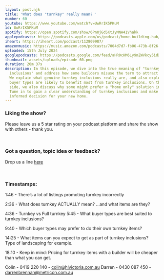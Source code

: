 ```yaml
---
layout: post.njk
title: 'What does "turnkey" really mean? '
number: 60
youtube: https://www.youtube.com/watch?v=UwRrIK5PKuM
id: UwRrIK5PKuM
spotify: https://open.spotify.com/show/6PnOjGdSKtJyMNA41Vhakk
applepodcasts: https://podcasts.apple.com/us/podcast/home-building-hub/id1681936589
iheart: https://iheart.com/podcast/112809987/
amazonmusic: https://music.amazon.com/podcasts/7004d7d7-fb06-473b-8f26-8ce9992cac11
uploaded: 15th July 2024
googlepodcasts: https://podcasts.google.com/feed/aHR0cHM6Ly9mZWVkcy5idXp6c3Byb3V0LmNvbS8yMTM5MTU1LnJzcw==
thumbnail: assets/uploads/episode-60.png
duration: 20m 37s
description: In this episode, we dive into the true meaning of "turnkey
  inclusions" and address how some builders misuse the term to attract buyers.
  We explain what genuine turnkey inclusions really are, and also explore which
  buyer types are likely to benefit most from turnkey inclusions. On the flip
  side, we also discuss why some might prefer a "home only" solution instead.
  Tune in to gain a clear understanding of turnkey inclusions and make an
  informed decision for your new home.
---
```

### Liking the show?

Please leave us a 5 star rating on your podcast platform and share the show with others - thank you.

<br>

### Got a question, topic idea or feedback?

Drop us a line <a href="/contact" id="contact-us" target="_blank">here</a>

<br>

### Timestamps:

1:46 - There’s a lot of listings promoting turnkey incorrectly

2:36 - What does turnkey ACTUALLY mean? …and what items are they?

4:36 - Turnkey vs Full turnkey 
5:45 - What buyer types are best suited to turnkey inclusions?

9:40 - Which buyer types may prefer to do their own turnkey items? 

14:25 - What items can you expect to get as part of turnkey inclusions? Type of landscaping for example.

18:10 - Keep in mind: Pricing for turnkey items with a builder will be cheaper than what you can get.

Colin - 0419 220 140 - colin@hlvictoria.com.au
Darren - 0430 087 450 - darrenbrennan@metricon.com.au